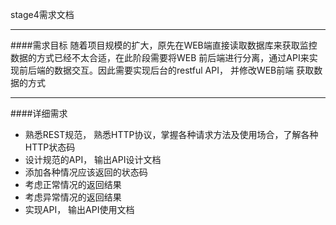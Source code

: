 stage4需求文档

------------------------

####需求目标
随着项目规模的扩大，原先在WEB端直接读取数据库来获取监控数据的方式已经不太合适，在此阶段需要将WEB
前后端进行分离，通过API来实现前后端的数据交互。因此需要实现后台的restful API， 并修改WEB前端
获取数据的方式

------------------------

####详细需求
* 熟悉REST规范， 熟悉HTTP协议，掌握各种请求方法及使用场合，了解各种HTTP状态码
* 设计规范的API， 输出API设计文档
* 添加各种情况应该返回的状态码
* 考虑正常情况的返回结果
* 考虑异常情况的返回结果
* 实现API， 输出API使用文档
